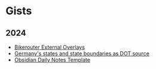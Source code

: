 # Gists

## 2024

- [Bikerouter External Overlays](2024/bikerouter-external-overlays.md)
- [Germany's states and state boundaries as DOT source](2024/de.dot)
- [Obsidian Daily Notes Template](2024/obsidian-daily-template.md)
